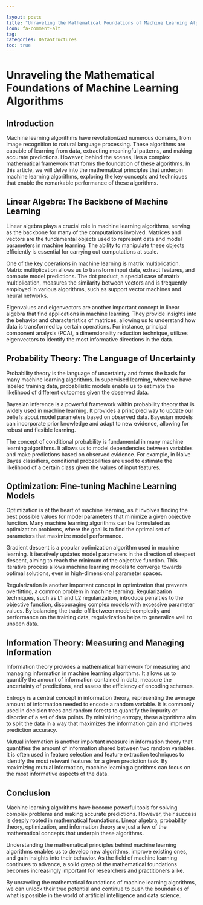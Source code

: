 ```yaml
---

layout: posts
title: "Unraveling the Mathematical Foundations of Machine Learning Algorithms"
icon: fa-comment-alt
tag:      
categories: DataStructures
toc: true
---
```




# Unraveling the Mathematical Foundations of Machine Learning Algorithms

## Introduction

Machine learning algorithms have revolutionized numerous domains, from image recognition to natural language processing. These algorithms are capable of learning from data, extracting meaningful patterns, and making accurate predictions. However, behind the scenes, lies a complex mathematical framework that forms the foundation of these algorithms. In this article, we will delve into the mathematical principles that underpin machine learning algorithms, exploring the key concepts and techniques that enable the remarkable performance of these algorithms.

## Linear Algebra: The Backbone of Machine Learning

Linear algebra plays a crucial role in machine learning algorithms, serving as the backbone for many of the computations involved. Matrices and vectors are the fundamental objects used to represent data and model parameters in machine learning. The ability to manipulate these objects efficiently is essential for carrying out computations at scale.

One of the key operations in machine learning is matrix multiplication. Matrix multiplication allows us to transform input data, extract features, and compute model predictions. The dot product, a special case of matrix multiplication, measures the similarity between vectors and is frequently employed in various algorithms, such as support vector machines and neural networks.

Eigenvalues and eigenvectors are another important concept in linear algebra that find applications in machine learning. They provide insights into the behavior and characteristics of matrices, allowing us to understand how data is transformed by certain operations. For instance, principal component analysis (PCA), a dimensionality reduction technique, utilizes eigenvectors to identify the most informative directions in the data.

## Probability Theory: The Language of Uncertainty

Probability theory is the language of uncertainty and forms the basis for many machine learning algorithms. In supervised learning, where we have labeled training data, probabilistic models enable us to estimate the likelihood of different outcomes given the observed data.

Bayesian inference is a powerful framework within probability theory that is widely used in machine learning. It provides a principled way to update our beliefs about model parameters based on observed data. Bayesian models can incorporate prior knowledge and adapt to new evidence, allowing for robust and flexible learning.

The concept of conditional probability is fundamental in many machine learning algorithms. It allows us to model dependencies between variables and make predictions based on observed evidence. For example, in Naive Bayes classifiers, conditional probabilities are used to estimate the likelihood of a certain class given the values of input features.

## Optimization: Fine-tuning Machine Learning Models

Optimization is at the heart of machine learning, as it involves finding the best possible values for model parameters that minimize a given objective function. Many machine learning algorithms can be formulated as optimization problems, where the goal is to find the optimal set of parameters that maximize model performance.

Gradient descent is a popular optimization algorithm used in machine learning. It iteratively updates model parameters in the direction of steepest descent, aiming to reach the minimum of the objective function. This iterative process allows machine learning models to converge towards optimal solutions, even in high-dimensional parameter spaces.

Regularization is another important concept in optimization that prevents overfitting, a common problem in machine learning. Regularization techniques, such as L1 and L2 regularization, introduce penalties to the objective function, discouraging complex models with excessive parameter values. By balancing the trade-off between model complexity and performance on the training data, regularization helps to generalize well to unseen data.

## Information Theory: Measuring and Managing Information

Information theory provides a mathematical framework for measuring and managing information in machine learning algorithms. It allows us to quantify the amount of information contained in data, measure the uncertainty of predictions, and assess the efficiency of encoding schemes.

Entropy is a central concept in information theory, representing the average amount of information needed to encode a random variable. It is commonly used in decision trees and random forests to quantify the impurity or disorder of a set of data points. By minimizing entropy, these algorithms aim to split the data in a way that maximizes the information gain and improves prediction accuracy.

Mutual information is another important measure in information theory that quantifies the amount of information shared between two random variables. It is often used in feature selection and feature extraction techniques to identify the most relevant features for a given prediction task. By maximizing mutual information, machine learning algorithms can focus on the most informative aspects of the data.

## Conclusion

Machine learning algorithms have become powerful tools for solving complex problems and making accurate predictions. However, their success is deeply rooted in mathematical foundations. Linear algebra, probability theory, optimization, and information theory are just a few of the mathematical concepts that underpin these algorithms.

Understanding the mathematical principles behind machine learning algorithms enables us to develop new algorithms, improve existing ones, and gain insights into their behavior. As the field of machine learning continues to advance, a solid grasp of the mathematical foundations becomes increasingly important for researchers and practitioners alike.

By unraveling the mathematical foundations of machine learning algorithms, we can unlock their true potential and continue to push the boundaries of what is possible in the world of artificial intelligence and data science.